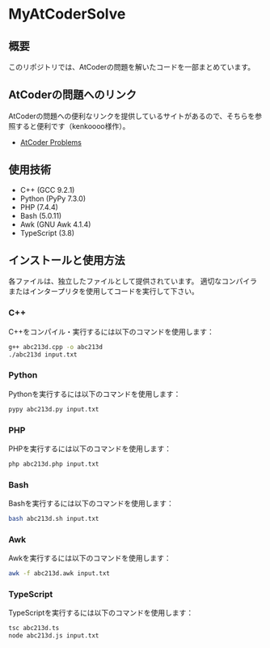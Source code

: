 # MyAtCoderSolve

## 概要
このリポジトリでは、AtCoderの問題を解いたコードを一部まとめています。

## AtCoderの問題へのリンク

AtCoderの問題への便利なリンクを提供しているサイトがあるので、そちらを参照すると便利です（kenkoooo様作）。

- [AtCoder Problems](https://kenkoooo.com/atcoder/#/table/)

## 使用技術
- C++ (GCC 9.2.1)
- Python (PyPy 7.3.0)
- PHP (7.4.4)
- Bash (5.0.11)
- Awk (GNU Awk 4.1.4)
- TypeScript (3.8)

## インストールと使用方法
各ファイルは、独立したファイルとして提供されています。
適切なコンパイラまたはインタープリタを使用してコードを実行して下さい。

### C++
C++をコンパイル・実行するには以下のコマンドを使用します：
```bash
g++ abc213d.cpp -o abc213d
./abc213d input.txt
```

### Python
Pythonを実行するには以下のコマンドを使用します：
```bash
pypy abc213d.py input.txt
```

### PHP
PHPを実行するには以下のコマンドを使用します：
```bash
php abc213d.php input.txt
```

### Bash
Bashを実行するには以下のコマンドを使用します：
```bash
bash abc213d.sh input.txt
```

### Awk
Awkを実行するには以下のコマンドを使用します：
```bash
awk -f abc213d.awk input.txt
```

### TypeScript
TypeScriptを実行するには以下のコマンドを使用します：
```bash
tsc abc213d.ts
node abc213d.js input.txt
```
